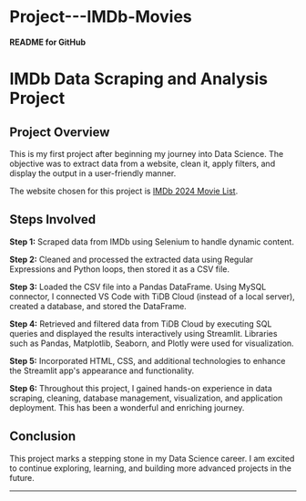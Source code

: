# Project---IMDb-Movies
**README for GitHub**

# IMDb Data Scraping and Analysis Project

## Project Overview
This is my first project after beginning my journey into Data Science. The objective was to extract data from a website, clean it, apply filters, and display the output in a user-friendly manner.

The website chosen for this project is [IMDb 2024 Movie List](https://www.imdb.com/search/title/?title_type=feature&release_date=2024-01-01,2024-12-31).

## Steps Involved

**Step 1:** Scraped data from IMDb using Selenium to handle dynamic content.

**Step 2:** Cleaned and processed the extracted data using Regular Expressions and Python loops, then stored it as a CSV file.

**Step 3:** Loaded the CSV file into a Pandas DataFrame. Using MySQL connector, I connected VS Code with TiDB Cloud (instead of a local server), created a database, and stored the DataFrame.

**Step 4:** Retrieved and filtered data from TiDB Cloud by executing SQL queries and displayed the results interactively using Streamlit. Libraries such as Pandas, Matplotlib, Seaborn, and Plotly were used for visualization.

**Step 5:** Incorporated HTML, CSS, and additional technologies to enhance the Streamlit app's appearance and functionality.

**Step 6:** Throughout this project, I gained hands-on experience in data scraping, cleaning, database management, visualization, and application deployment. This has been a wonderful and enriching journey.

## Conclusion
This project marks a stepping stone in my Data Science career. I am excited to continue exploring, learning, and building more advanced projects in the future.

---




